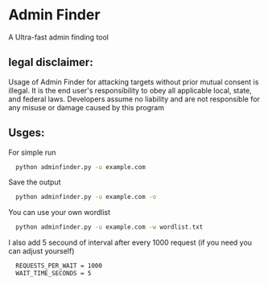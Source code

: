 # Admin Finder
A Ultra-fast admin finding tool

## legal disclaimer:

Usage of Admin Finder for attacking targets without prior mutual consent is illegal. It is the end user's responsibility to obey all applicable local, state, and federal laws. Developers assume no liability and are not responsible for any misuse or damage caused by this program

## Usges:

For simple run

```bash
  python adminfinder.py -u example.com
```
Save the output
```bash
  python adminfinder.py -u example.com -o
```
You can use your own wordlist
```bash
  python adminfinder.py -u example.com -w wordlist.txt
```
I also add 5 secound of interval after every 1000 request (if you need you can adjust yourself)
```bash
  REQUESTS_PER_WAIT = 1000
  WAIT_TIME_SECONDS = 5
```
